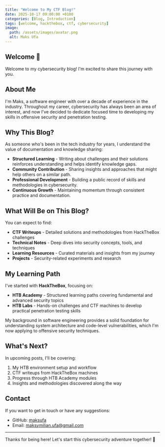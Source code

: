 ```yaml
---
title: "Welcome to My CTF Blog!"
date: 2025-10-17 09:00:00 +0100
categories: [Blog, Introduction]
tags: [welcome, hackthebox, ctf, cybersecurity]
image:
  path: /assets/images/avatar.png
  alt: Maks Ufa
---
```


## Welcome 👋

Welcome to my cybersecurity blog! I'm excited to share this journey with you.

## About Me

I'm Maks, a software engineer with over a decade of experience in the industry. Throughout my career, cybersecurity has always been an area of interest, and now I've decided to dedicate focused time to developing my skills in offensive security and penetration testing.

## Why This Blog?

As someone who's been in the tech industry for years, I understand the value of documentation and knowledge sharing:

- **Structured Learning** - Writing about challenges and their solutions reinforces understanding and helps identify knowledge gaps.
- **Community Contribution** - Sharing insights and approaches that might help others on a similar path.
- **Professional Development** - Building a public record of skills and methodologies in cybersecurity.
- **Continuous Growth** - Maintaining momentum through consistent practice and documentation.

## What Will Be on This Blog?

You can expect to find:

- **CTF Writeups** - Detailed solutions and methodologies from HackTheBox challenges
- **Technical Notes** - Deep dives into security concepts, tools, and techniques
- **Learning Resources** - Curated materials and insights from my journey
- **Projects** - Security-related experiments and research

## My Learning Path

I've started with **HackTheBox**, focusing on:

- **HTB Academy** - Structured learning paths covering fundamental and advanced security topics
- **HTB Labs** - Hands-on challenges and CTF machines to develop practical penetration testing skills

My background in software engineering provides a solid foundation for understanding system architecture and code-level vulnerabilities, which I'm now applying to offensive security techniques.

## What's Next?

In upcoming posts, I'll be covering:

1. My HTB environment setup and workflow
2. CTF writeups from HackTheBox machines
3. Progress through HTB Academy modules
4. Insights and methodologies discovered along the way

## Contact

If you want to get in touch or have any suggestions:
- GitHub: [maksufa](https://github.com/maksufa)
- Email: maksymilian.ufa@gmail.com

---

Thanks for being here! Let's start this cybersecurity adventure together! 🚀


